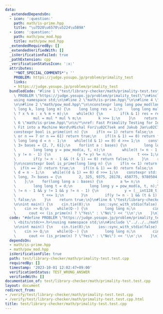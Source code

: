 ```yaml
---
data:
  _extendedDependsOn:
  - icon: ':question:'
    path: math/is-prime.hpp
    title: "\u7D20\u6570\u5224\u5B9A"
  - icon: ':question:'
    path: math/pow_mod.hpp
    title: math/pow_mod.hpp
  _extendedRequiredBy: []
  _extendedVerifiedWith: []
  _isVerificationFailed: true
  _pathExtension: cpp
  _verificationStatusIcon: ':x:'
  attributes:
    '*NOT_SPECIAL_COMMENTS*': ''
    PROBLEM: https://judge.yosupo.jp/problem/primality_test
    links:
    - https://judge.yosupo.jp/problem/primality_test
  bundledCode: "#line 1 \"test/library-checker/math/primality-test.test.cpp\"\n#define\
    \ PROBLEM \"https://judge.yosupo.jp/problem/primality_test\"\n#include <bits/stdc++.h>\n\
    using namespace std;\n\n#line 2 \"math/is-prime.hpp\"\n\n#line 4 \"math/is-prime.hpp\"\
    \n\n#line 2 \"math/pow_mod.hpp\"\n\nconstexpr long long pow_mod(long long x, long\
    \ long k, long long m) {\n    long long res = 1;\n    long long mul = (x >= 0\
    \ ? x % m : x % m + m);\n    while(k) {\n        if(k & 1) res = res * mul % m;\n\
    \        mul = mul * mul % m;\n        k >>= 1;\n    }\n    return res;\n}\n#line\
    \ 6 \"math/is-prime.hpp\"\n\n/*\nref: Fast Primality Testing for Integers That\
    \ Fit into a Machine Word\nMichal Fori\u02C7sek and Jakub Jan\u02C7cina\n*/\n\n\
    constexpr bool is_prime(int n) {\n    if(n <= 1) return false;\n    if(n == 2\
    \ or n == 7 or n == 61) return true;\n    if((n & 1) == 0) return false;\n   \
    \ long long d = n - 1;\n    while((d & 1) == 0) d >>= 1;\n    constexpr std::array<int,\
    \ 3> bases = {2, 7, 61};\n    for(int a : bases) {\n        long long t = d;\n\
    \        long long y = pow_mod(a, t, n);\n        while(t != n - 1 && y != 1 &&\
    \ y != n - 1) {\n            (y *= y) %= n;\n            t <<= 1;\n        }\n\
    \        if(y != n - 1 && (t & 1) == 0) return false;\n    }\n    return true;\n\
    }\n\nconstexpr bool is_prime(long long n) {\n    if(n <= 1) return false;\n  \
    \  if(n == 2) return true;\n    if((n & 1) == 0) return false;\n    long long\
    \ d = n - 1;\n    while((d & 1) == 0) d >>= 1;\n    constexpr std::array<long\
    \ long, 7> bases = {\n        2, 325, 9375, 28178, 450775, 9780504, 1795265022\n\
    \    };\n    for(long long a : bases) {\n        a %= n;\n        if(a == 0) continue;\n\
    \        long long t = d;\n        long long y = pow_mod(a, t, n);\n        while(t\
    \ != n - 1 && y != 1 && y != n - 1) {\n            y = (__int128_t)y * y % n;\n\
    \            t <<= 1;\n        }\n        if(y != n - 1 && (t & 1) == 0) return\
    \ false;\n    }\n    return true;\n}\n#line 6 \"test/library-checker/math/primality-test.test.cpp\"\
    \n\nint main() {\n    cin.tie(0);\n    ios::sync_with_stdio(false);\n    int Q;\n\
    \    cin >> Q;\n    while(Q--) {\n        long long n;\n        cin >> n;\n  \
    \      cout << (is_prime(n) ? \"Yes\" : \"No\") << '\\n';\n    }\n}\n"
  code: "#define PROBLEM \"https://judge.yosupo.jp/problem/primality_test\"\n#include\
    \ <bits/stdc++.h>\nusing namespace std;\n\n#include \"../../../math/is-prime.hpp\"\
    \n\nint main() {\n    cin.tie(0);\n    ios::sync_with_stdio(false);\n    int Q;\n\
    \    cin >> Q;\n    while(Q--) {\n        long long n;\n        cin >> n;\n  \
    \      cout << (is_prime(n) ? \"Yes\" : \"No\") << '\\n';\n    }\n}"
  dependsOn:
  - math/is-prime.hpp
  - math/pow_mod.hpp
  isVerificationFile: true
  path: test/library-checker/math/primality-test.test.cpp
  requiredBy: []
  timestamp: '2023-10-01 12:02:47+09:00'
  verificationStatus: TEST_WRONG_ANSWER
  verifiedWith: []
documentation_of: test/library-checker/math/primality-test.test.cpp
layout: document
redirect_from:
- /verify/test/library-checker/math/primality-test.test.cpp
- /verify/test/library-checker/math/primality-test.test.cpp.html
title: test/library-checker/math/primality-test.test.cpp
---
```

